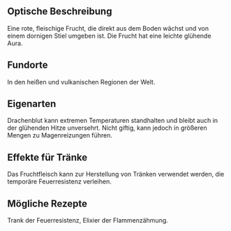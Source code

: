 ## Optische Beschreibung
Eine rote, fleischige Frucht, die direkt aus dem Boden wächst und von einem dornigen Stiel umgeben ist. Die Frucht hat eine leichte glühende Aura.
## Fundorte
In den heißen und vulkanischen Regionen der Welt.
## Eigenarten
Drachenblut kann extremen Temperaturen standhalten und bleibt auch in der glühenden Hitze unversehrt.
Nicht giftig, kann jedoch in größeren Mengen zu Magenreizungen führen.
## Effekte für Tränke
Das Fruchtfleisch kann zur Herstellung von Tränken verwendet werden, die temporäre Feuerresistenz verleihen.
## Mögliche Rezepte
Trank der Feuerresistenz, Elixier der Flammenzähmung.